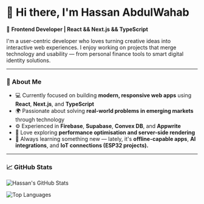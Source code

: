 # 👋 Hi there, I'm Hassan AbdulWahab  

🚀 **Frontend Developer | React && Next.js && TypeScript**

I'm a user-centric developer who loves turning creative ideas into interactive web experiences. I enjoy working on projects that merge technology and usability — from personal finance tools to smart digital identity solutions.

---

### 🧠 About Me  
- 💻 Currently focused on building **modern, responsive web apps** using **React**, **Next.js**, and **TypeScript**  
- 🌍 Passionate about solving **real-world problems in emerging markets** through technology  
- ⚙️ Experienced in **Firebase**, **Supabase**, **Convex DB**, and **Appwrite**  
- 🧩 Love exploring **performance optimisation and server-side rendering**
- 🌱 Always learning something new — lately, it's  **offline-capable apps**, **AI integrations**, and **IoT connections (ESP32 projects).**

---
### 📈 GitHub Stats

![Hassan's GitHub Stats](https://github-readme-stats.vercel.app/api?username=T0m0re&show_icons=true&theme=tokyonight)

![Top Languages](https://github-readme-stats.vercel.app/api/top-langs/?username=T0m0re&layout=compact&theme=tokyonight)
